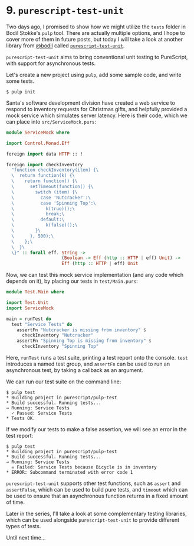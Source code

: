 # 9. `purescript-test-unit`

Two days ago, I promised to show how we might utilize the `tests` folder in Bodil Stokke's `pulp` tool. There are actually multiple options, and I hope to cover more of them in future posts, but today I will take a look at another library from [@bodil](https://github.com/bodil/) called [`purescript-test-unit`](https://github.com/bodil/purescript-test-unit).

`purescript-test-unit` aims to bring conventional unit testing to PureScript, with support for asynchronous tests.

Let's create a new project using `pulp`, add some sample code, and write some tests.

```text
$ pulp init
```

Santa's software development division have created a web service to respond to inventory requests for Christmas gifts, and helpfully provided a mock service which simulates server latency. Here is their code, which we can place into `src/ServiceMock.purs`:

```purescript
module ServiceMock where

import Control.Monad.Eff

foreign import data HTTP :: !

foreign import checkInventory
  "function checkInventory(item) {\
  \  return function(k) {\
  \    return function() {\
  \      setTimeout(function() {\
  \        switch (item) {\
  \          case 'Nutcracker':\
  \          case 'Spinning Top':\
  \            k(true)();\
  \            break;\
  \          default:\
  \            k(false)();\
  \        }\
  \      }, 500);\
  \    };\
  \  }\
  \}" :: forall eff. String ->
                     (Boolean -> Eff (http :: HTTP | eff) Unit) ->
                     Eff (http :: HTTP | eff) Unit
```

Now, we can test this mock service implementation (and any code which depends on it), by placing our tests in `test/Main.purs`:

```purescript
module Test.Main where

import Test.Unit
import ServiceMock

main = runTest do
  test "Service Tests" do
    assertFn "Nutcracker is missing from inventory" $
      checkInventory "Nutcracker"
    assertFn "Spinning Top is missing from inventory" $
      checkInventory "Spinning Top"
```

Here, `runTest` runs a test suite, printing a test report onto the console. `test` introduces a named test group, and `assertFn` can be used to run an asynchronous test, by taking a callback as an argument.

We can run our test suite on the command line:

```text
$ pulp test
* Building project in purescript/pulp-test
* Build successful. Running tests...
→ Running: Service Tests
  ✓ Passed: Service Tests
* Tests OK.
```

If we modify our tests to make a false assertion, we will see an error in the test report:

```text
$ pulp test
* Building project in purescript/pulp-test
* Build successful. Running tests...
→ Running: Service Tests
  ☠ Failed: Service Tests because Bicycle is in inventory
* ERROR: Subcommand terminated with error code 1
```

`purescript-test-unit` supports other test functions, such as `assert` and `assertFalse`, which can be used to build pure tests, and `timeout` which can be used to ensure that an asynchronous function returns in a fixed amount of time.

Later in the series, I'll take a look at some complementary testing libraries, which can be used alongside `purescript-test-unit` to provide different types of tests.

Until next time...
